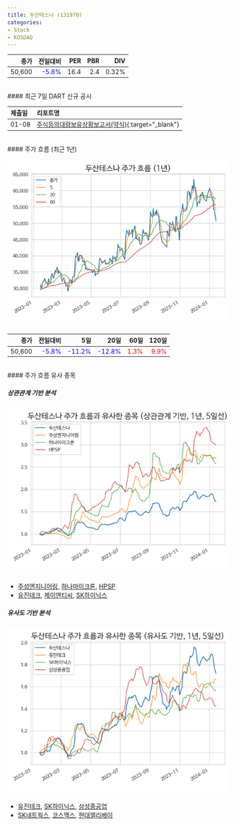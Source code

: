 ```yaml
---
title: 두산테스나 (131970)
categories:
- Stock
- KOSDAQ
---
```


|**종가**|**전일대비**|**PER**|**PBR**|**DIV**|
|---:|-------:|--:|--:|--:|
|50,600|<span style="color: blue">-5.8%</span>|16.4|2.4|0.32%|

<!-- more -->

<br>
#### 최근 7일 DART 신규 공시


|**제출일**|**리포트명**|
|:-----|:-------|
|01-08|[주식등의대량보유상황보고서(약식)](https://dart.fss.or.kr/dsaf001/main.do?rcpNo=20240108000175){:target="_blank"}|

<br>
#### 주가 흐름 (최근 1년)

![131970](/assets/images/stock/131970.png)

|**종가**|**전일대비**|**5일**|**20일**|**60일**|**120일**|
|---:|-------:|--:|---:|---:|----:|
|50,600|<span style="color: blue">-5.8%</span>|<span style="color: blue">-11.2%</span>|<span style="color: blue">-12.8%</span>|<span style="color: red">1.3%</span>|<span style="color: red">9.9%</span>|

<br>
#### 주가 흐름 유사 종목

##### 상관관계 기반 분석

![131970](/assets/images/stock/131970_corr.png)
- [주성엔지니어링](/036930/), [하나마이크론](/067310/), [HPSP](/403870/)
- [유진테크](/084370/), [제이앤티씨](/204270/), [SK하이닉스](/000660/)

##### 유사도 기반 분석

![131970](/assets/images/stock/131970_sim.png)
- [유진테크](/084370/), [SK하이닉스](/000660/), [삼성중공업](/010140/)
- [SK네트웍스](/001740/), [코스맥스](/192820/), [현대엘리베이](/017800/)